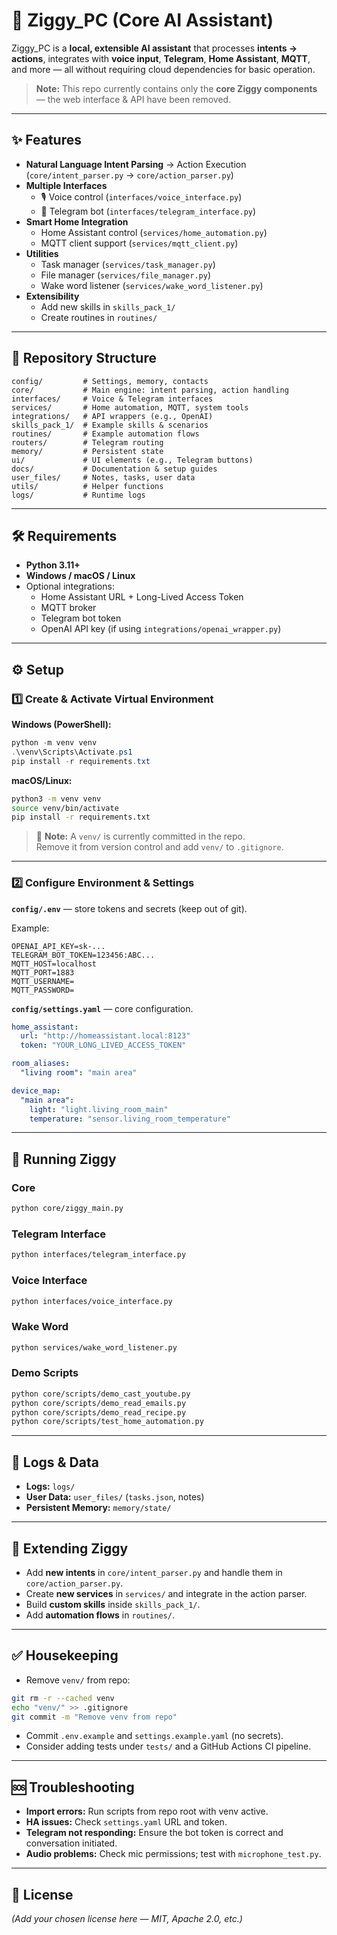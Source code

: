 # 🤖 Ziggy_PC (Core AI Assistant)

Ziggy_PC is a **local, extensible AI assistant** that processes **intents → actions**, integrates with **voice input**, **Telegram**, **Home Assistant**, **MQTT**, and more — all without requiring cloud dependencies for basic operation.

> **Note:** This repo currently contains only the **core Ziggy components** — the web interface & API have been removed.

---

## ✨ Features

- **Natural Language Intent Parsing** → Action Execution  
  (`core/intent_parser.py` → `core/action_parser.py`)
- **Multiple Interfaces**
  - 🎙 Voice control (`interfaces/voice_interface.py`)
  - 💬 Telegram bot (`interfaces/telegram_interface.py`)
- **Smart Home Integration**
  - Home Assistant control (`services/home_automation.py`)
  - MQTT client support (`services/mqtt_client.py`)
- **Utilities**
  - Task manager (`services/task_manager.py`)
  - File manager (`services/file_manager.py`)
  - Wake word listener (`services/wake_word_listener.py`)
- **Extensibility**
  - Add new skills in `skills_pack_1/`
  - Create routines in `routines/`

---

## 📂 Repository Structure

```plaintext
config/         # Settings, memory, contacts
core/           # Main engine: intent parsing, action handling
interfaces/     # Voice & Telegram interfaces
services/       # Home automation, MQTT, system tools
integrations/   # API wrappers (e.g., OpenAI)
skills_pack_1/  # Example skills & scenarios
routines/       # Example automation flows
routers/        # Telegram routing
memory/         # Persistent state
ui/             # UI elements (e.g., Telegram buttons)
docs/           # Documentation & setup guides
user_files/     # Notes, tasks, user data
utils/          # Helper functions
logs/           # Runtime logs
```

---

## 🛠 Requirements

- **Python 3.11+**
- **Windows / macOS / Linux**
- Optional integrations:
  - Home Assistant URL + Long-Lived Access Token
  - MQTT broker
  - Telegram bot token
  - OpenAI API key (if using `integrations/openai_wrapper.py`)

---

## ⚙️ Setup

### 1️⃣ Create & Activate Virtual Environment

**Windows (PowerShell):**
```powershell
python -m venv venv
.\venv\Scripts\Activate.ps1
pip install -r requirements.txt
```

**macOS/Linux:**
```bash
python3 -m venv venv
source venv/bin/activate
pip install -r requirements.txt
```

> 🚨 **Note:** A `venv/` is currently committed in the repo.  
> Remove it from version control and add `venv/` to `.gitignore`.

---

### 2️⃣ Configure Environment & Settings

**`config/.env`** — store tokens and secrets (keep out of git).

Example:
```env
OPENAI_API_KEY=sk-...
TELEGRAM_BOT_TOKEN=123456:ABC...
MQTT_HOST=localhost
MQTT_PORT=1883
MQTT_USERNAME=
MQTT_PASSWORD=
```

**`config/settings.yaml`** — core configuration.
```yaml
home_assistant:
  url: "http://homeassistant.local:8123"
  token: "YOUR_LONG_LIVED_ACCESS_TOKEN"

room_aliases:
  "living room": "main area"

device_map:
  "main area":
    light: "light.living_room_main"
    temperature: "sensor.living_room_temperature"
```

---

## 🚀 Running Ziggy

### Core
```bash
python core/ziggy_main.py
```

### Telegram Interface
```bash
python interfaces/telegram_interface.py
```

### Voice Interface
```bash
python interfaces/voice_interface.py
```

### Wake Word
```bash
python services/wake_word_listener.py
```

### Demo Scripts
```bash
python core/scripts/demo_cast_youtube.py
python core/scripts/demo_read_emails.py
python core/scripts/demo_read_recipe.py
python core/scripts/test_home_automation.py
```

---

## 📜 Logs & Data

- **Logs:** `logs/`
- **User Data:** `user_files/` (`tasks.json`, notes)
- **Persistent Memory:** `memory/state/`

---

## 🧩 Extending Ziggy

- Add **new intents** in `core/intent_parser.py` and handle them in `core/action_parser.py`.
- Create **new services** in `services/` and integrate in the action parser.
- Build **custom skills** inside `skills_pack_1/`.
- Add **automation flows** in `routines/`.

---

## ✅ Housekeeping

- Remove `venv/` from repo:
```bash
git rm -r --cached venv
echo "venv/" >> .gitignore
git commit -m "Remove venv from repo"
```
- Commit `.env.example` and `settings.example.yaml` (no secrets).
- Consider adding tests under `tests/` and a GitHub Actions CI pipeline.

---

## 🆘 Troubleshooting

- **Import errors:** Run scripts from repo root with venv active.
- **HA issues:** Check `settings.yaml` URL and token.
- **Telegram not responding:** Ensure the bot token is correct and conversation initiated.
- **Audio problems:** Check mic permissions; test with `microphone_test.py`.

---

## 📄 License

_(Add your chosen license here — MIT, Apache 2.0, etc.)_
